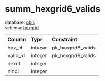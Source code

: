 # summ_hexgrid6_valids
database: [obis](../)  
schema: [hexgrid](hexgrid)  

|Column|Type|Constraint|
|:---|:---|:---|
|hex_id|integer|pk_hexgrid6_valids |
|valid_id|integer|pk_hexgrid6_valids |
|nexcl|integer||
|nincl|integer||

